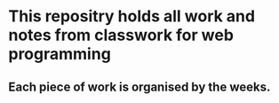 # This repositry holds all work and notes from classwork for web programming

## Each piece of work is organised by the weeks.